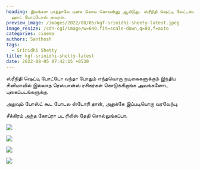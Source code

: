 ```yaml
---
heading: இவங்கள பாத்தாலே மனசு கொல கொலன்னு ஆயிடுது. ஸ்ரீநிதி ஷெட்டி லேட்டஸ்ட்
  ஹாட் போட்டோஸ் வைரல்.
preview_image: /images/2022/08/05/kgf-srinidhi-sheety-latest.jpeg
image_resize: /cdn-cgi/image/w=640,fit=scale-down,q=80,f=auto
categories: cinema
authors: Santhosh
tags:
  - Srinidhi Shetty
title: kgf-srinidhi-shetty-latest
date: 2022-08-05 07:42:15 +0530
---
```

ஸ்ரீநிதி ஷெட்டி போட்டோ வந்தா போதும் எந்தவொரு நடிகைகளுக்கும் இந்திய சினிமாவில் இல்லாத ரெஸ்பான்ஸ் ரசிகர்கள் கொடுக்கிறாங்க அவங்களோட புகைப்படங்களுக்கு.

அதுவும் போஸ்ட் கூட போடல ஸ்டோரி தான், அதுக்கே இப்படியொரு வரவேற்பு.

சீக்கிரம் அந்த கோப்ரா பட ரிலீஸ் தேதி சொல்லுங்கப்பா.

![](/images/2022/08/05/srinidhi-sheety-in-saree.jpeg)

![](/images/2022/08/05/srinidhi-sheety-in-saree-1.jpeg)

![](/images/2022/08/05/srinidhi-sheety-in-saree-2.jpeg)

![](/images/2022/08/05/srinidhi-sheety-in-saree-3.jpeg)